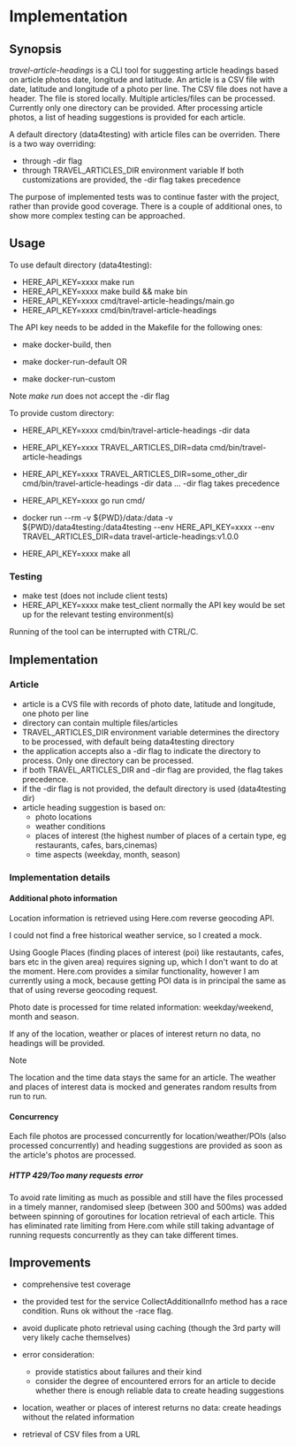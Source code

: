 # Implementation

## Synopsis

_travel-article-headings_ is a CLI tool for suggesting article headings based on article photos date, longitude and
latitude.
An article is a CSV file with date, latitude and longitude of a photo per line. The CSV file
does not have a header. The file is stored locally. Multiple articles/files
can be processed. Currently only one directory can be provided. After processing article photos,
a list of heading suggestions is provided for each article.

A default directory (data4testing) with article files can be overriden. There is a two way overriding:
- through -dir flag
- through TRAVEL_ARTICLES_DIR environment variable
If both customizations are provided, the -dir flag takes precedence

The purpose of implemented tests was to continue faster with the project, rather than provide good
coverage. There is a couple of additional ones, to show more complex testing can be approached.

## Usage

To use default directory (data4testing):
- HERE_API_KEY=xxxx make run
- HERE_API_KEY=xxxx make build && make bin
- HERE_API_KEY=xxxx cmd/travel-article-headings/main.go
- HERE_API_KEY=xxxx cmd/bin/travel-article-headings

The API key needs to be added in the Makefile for the following ones:
- make docker-build, then

- make docker-run-default
    OR
- make docker-run-custom

Note
_make run_ does not accept the -dir flag

To provide custom directory:
- HERE_API_KEY=xxxx cmd/bin/travel-article-headings -dir data
- HERE_API_KEY=xxxx TRAVEL_ARTICLES_DIR=data cmd/bin/travel-article-headings
- HERE_API_KEY=xxxx TRAVEL_ARTICLES_DIR=some_other_dir cmd/bin/travel-article-headings -dir data  ... -dir flag takes precedence
- HERE_API_KEY=xxxx go run cmd/

- docker run --rm -v ${PWD}/data:/data -v ${PWD}/data4testing:/data4testing --env HERE_API_KEY=xxxx --env TRAVEL_ARTICLES_DIR=data travel-article-headings:v1.0.0

- HERE_API_KEY=xxxx make all

### Testing

- make test (does not include client tests)
- HERE_API_KEY=xxxx make test_client
    normally the API key would be set up for the relevant testing environment(s)

Running of the tool can be interrupted with CTRL/C.

## Implementation

### Article

- article is a CVS file with records of photo date, latitude and longitude, one photo per line
- directory can contain multiple files/articles
- TRAVEL_ARTICLES_DIR environment variable determines the directory to be processed, with default
  being data4testing directory
- the application accepts also a -dir flag to indicate the directory to process. Only one
  directory can be processed.
- if both TRAVEL_ARTICLES_DIR and -dir flag are provided, the flag takes precedence.
- if the -dir flag is not provided, the default directory is used (data4testing dir)
- article heading suggestion is based on:
    - photo locations
    - weather conditions
    - places of interest (the highest number of places of a certain type, eg restaurants, cafes,
      bars,cinemas)
    - time aspects (weekday, month, season)

### Implementation details

#### Additional photo information

Location information is retrieved using Here.com reverse geocoding API.

I could not find a free historical weather service, so I created a mock.

Using Google Places (finding places of interest (poi) like restautants, cafes, bars etc in the given area)
requires signing up, which I don't want to do at the moment. Here.com provides
a similar functionality, however I am currently using a mock, because getting POI data is in principal
the same as that of using reverse geocoding request. 

Photo date is processed for time related information: weekday/weekend, month and season.


If any of the location, weather or places of interest return no data, no headings will be provided.

Note

The location and the time data stays the same for an article. The weather and places of interest data is
mocked and generates random results from run to run.

#### Concurrency

Each file photos are processed concurrently for location/weather/POIs (also processed concurrently) and
heading suggestions are provided as soon as the article's photos are processed.

##### HTTP 429/Too many requests error

To avoid rate limiting as much as possible and still have the files processed in a timely manner,
randomised sleep (between 300 and 500ms) was added between spinning of goroutines for location retrieval
of each article. This has eliminated rate limiting from Here.com while still taking advantage of running
requests concurrently as they can take different times.

## Improvements

- comprehensive test coverage

- the provided test for the service CollectAdditionalInfo method has a race condition. Runs ok without
  the -race flag.

- avoid duplicate photo retrieval using caching (though the 3rd party will very likely cache themselves)

- error consideration:
  - provide statistics about failures and their kind
  - consider the degree of encountered errors for an article to decide whether there is enough reliable
    data to create heading suggestions

- location, weather or places of interest returns no data:
    create headings without the related information

- retrieval of CSV files from a URL
